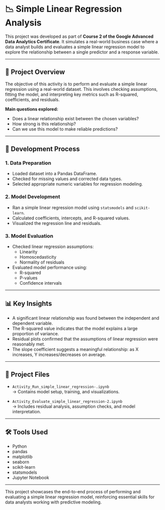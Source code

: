 # 📉 Simple Linear Regression Analysis

This project was developed as part of **Course 2 of the Google Advanced Data Analytics Certificate**. It simulates a real-world business case where a data analyst builds and evaluates a simple linear regression model to explore the relationship between a single predictor and a response variable.

---

## 📌 Project Overview

The objective of this activity is to perform and evaluate a simple linear regression using a real-world dataset. This involves checking assumptions, fitting the model, and interpreting key metrics such as R-squared, coefficients, and residuals.

**Main questions explored:**

- Does a linear relationship exist between the chosen variables?
- How strong is this relationship?
- Can we use this model to make reliable predictions?

---

## 🧪 Development Process

### 1. Data Preparation

- Loaded dataset into a Pandas DataFrame.
- Checked for missing values and corrected data types.
- Selected appropriate numeric variables for regression modeling.

### 2. Model Development

- Ran a simple linear regression model using `statsmodels` and `scikit-learn`.
- Calculated coefficients, intercepts, and R-squared values.
- Visualized the regression line and residuals.

### 3. Model Evaluation

- Checked linear regression assumptions:
  - Linearity
  - Homoscedasticity
  - Normality of residuals
- Evaluated model performance using:
  - R-squared
  - P-values
  - Confidence intervals

---

## 📊 Key Insights

- A significant linear relationship was found between the independent and dependent variable.
- The R-squared value indicates that the model explains a large proportion of variance.
- Residual plots confirmed that the assumptions of linear regression were reasonably met.
- The slope coefficient suggests a meaningful relationship: as X increases, Y increases/decreases on average.

---

## 📁 Project Files

- `Activity_Run_simple_linear_regression-.ipynb`  
  → Contains model setup, training, and visualizations.

- `Activity_Evaluate_simple_linear_regression-2.ipynb`  
  → Includes residual analysis, assumption checks, and model interpretation.

---

## 🛠 Tools Used

- Python
- pandas
- matplotlib
- seaborn
- scikit-learn
- statsmodels
- Jupyter Notebook

---

This project showcases the end-to-end process of performing and evaluating a simple linear regression model, reinforcing essential skills for data analysts working with predictive modeling.
